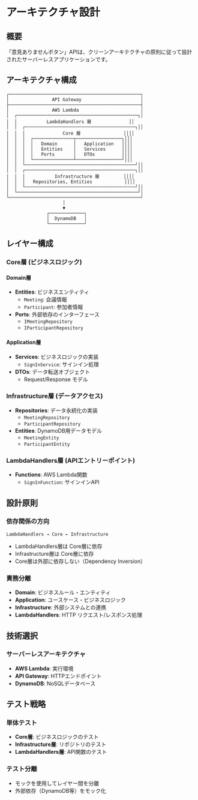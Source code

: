 # アーキテクチャ設計

## 概要

「意見ありませんボタン」APIは、クリーンアーキテクチャの原則に従って設計されたサーバーレスアプリケーションです。

## アーキテクチャ構成

```
┌─────────────────────────────────────────────────┐
│                API Gateway                      │
├─────────────────────────────────────────────────┤
│                AWS Lambda                       │
│  ┌─────────────────────────────────────────────┐│
│  │           LambdaHandlers 層              ││
│  │  ┌─────────────────────────────────────────┐││
│  │  │              Core 層                ││││
│  │  │  ┌───────────────┬─────────────────┐│││
│  │  │  │   Domain      │   Application   ││││
│  │  │  │   Entities    │   Services      ││││
│  │  │  │   Ports       │   DTOs          ││││
│  │  │  └───────────────┴─────────────────┘│││
│  │  └─────────────────────────────────────────┘││
│  │  ┌─────────────────────────────────────────┐││
│  │  │           Infrastructure 層         ││││
│  │  │   Repositories, Entities            ││││
│  │  └─────────────────────────────────────────┘││
│  └─────────────────────────────────────────────┘│
└─────────────────────────────────────────────────┘
                     │
                     ▼
               ┌─────────────┐
               │  DynamoDB   │
               └─────────────┘
```

## レイヤー構成

### Core層 (ビジネスロジック)

#### Domain層
- **Entities**: ビジネスエンティティ
  - `Meeting`: 会議情報
  - `Participant`: 参加者情報
- **Ports**: 外部依存のインターフェース
  - `IMeetingRepository`
  - `IParticipantRepository`

#### Application層
- **Services**: ビジネスロジックの実装
  - `SignInService`: サインイン処理
- **DTOs**: データ転送オブジェクト
  - Request/Response モデル

### Infrastructure層 (データアクセス)
- **Repositories**: データ永続化の実装
  - `MeetingRepository`
  - `ParticipantRepository`
- **Entities**: DynamoDB用データモデル
  - `MeetingEntity`
  - `ParticipantEntity`

### LambdaHandlers層 (APIエントリーポイント)
- **Functions**: AWS Lambda関数
  - `SignInFunction`: サインインAPI

## 設計原則

### 依存関係の方向
```
LambdaHandlers → Core ← Infrastructure
```

- LambdaHandlers層は Core層に依存
- Infrastructure層は Core層に依存
- Core層は外部に依存しない（Dependency Inversion）

### 責務分離
- **Domain**: ビジネスルール・エンティティ
- **Application**: ユースケース・ビジネスロジック
- **Infrastructure**: 外部システムとの連携
- **LambdaHandlers**: HTTP リクエスト/レスポンス処理

## 技術選択

### サーバーレスアーキテクチャ
- **AWS Lambda**: 実行環境
- **API Gateway**: HTTPエンドポイント
- **DynamoDB**: NoSQLデータベース

## テスト戦略

### 単体テスト
- **Core層**: ビジネスロジックのテスト
- **Infrastructure層**: リポジトリのテスト
- **LambdaHandlers層**: API関数のテスト

### テスト分離
- モックを使用してレイヤー間を分離
- 外部依存（DynamoDB等）をモック化